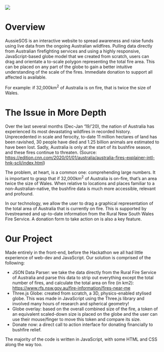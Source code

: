 ![](https://raw.githubusercontent.com/rafaelanderka/hackcambridge101/master/images/AussieSOS.png)

# Overview

AussieSOS is an interactive website to spread awareness and raise funds using live data from the ongoing Australian wildfires. Pulling data directly from Australian firefighting services and using a highly responsive, JavaScript-based globe model that we created from scratch, users can drag and orientate a to-scale polygon representing the total fire area. This can be placed on any part of the globe to gain a better intuitive understanding of the scale of the fires. Immediate donation to support all affected is available.

For example: if 32,000km<sup>2</sup> of Australia is on fire, that is twice the size of Wales. 

# The Issue in More Depth

Over the last several months (Dec-Jan ‘19/’20), the nation of Australia has experienced its most devastating wildfires in recorded history. Unprecedented in scale and ferocity, to-date 11 million hectares of land has been ravished, 30 people have died and 1.25 billion animals are estimated to have been lost. Sadly, Australia is only at the start of its bushfire season, and these fires continue to threaten. (Source: https://edition.cnn.com/2020/01/01/australia/australia-fires-explainer-intl-hnk-scli/index.html)

The problem, at heart, is a common one: comprehending large numbers. It is important to grasp that if 32,000km<sup>2</sup> of Australia is on-fire, that’s an area twice the size of Wales. When relative to locations and places familiar to a non-Australian-native, the bushfire data is much more accessible, relevant and profound. 

In our technology, we allow the user to drag a graphical representation of the total area of Australia that is currently on fire. This is supported by livestreamed and up-to-date information from the Rural New South Wales Fire Service. A donation form to take action on is also a key feature.

# Our Project

Made entirely in the front-end, before the Hackathon we all had little experience of web-dev and JavaScript. Our solution is comprised of the following:

- JSON Data Parser: we take the data directly from the Rural Fire Service of Australia and parse this data to strip out everything except the total number of fires, and calculate the total area on fire (in km2): https://www.rfs.nsw.gov.au/fire-information/fires-near-me
- Three.js Globe: created from scratch, a 3D, physics-enabled stylised globe. This was made in JavaScript using the Three.js library and involved many hours of research and spherical geometry!
- Globe overlay: based on the overall combined size of the fire, a token of an equivalent scaled-down size is placed on the globe and the user can use their mouse/finger to move this token and compare its size.
- Donate now: a direct call to action interface for donating financially to bushfire relief.

The majority of the code is written in JavaScript, with some HTML and CSS along the way too.
